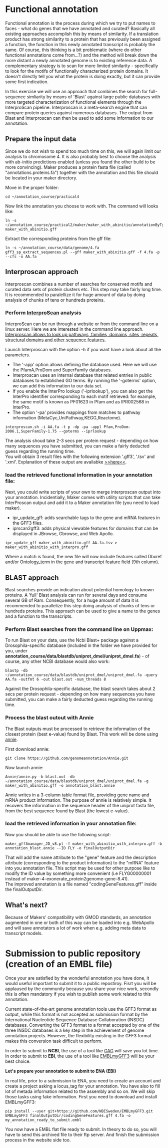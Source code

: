 # Functional annotation

Functional annotation is the process during which we try to put names to faces - what do genes that we have annotated and curated? Basically all existing approaches accomplish this by means of similarity. If a translation product has strong similarity to a protein that has previously been assigned a function, the function in this newly annotated transcript is probably the same. Of course, this thinking is a bit problematic (where do other functional annotations come from...?) and the method will break down the more distant a newly annotated genome is to existing reference data. A complementary strategy is to scan for more limited similarity - specifically to look for the motifs of functionally characterized protein domains. It doesn't directly tell you what the protein is doing exactly, but it can provide some first indication.

In this exercise we will use an approach that combines the search for full-sequence simliarity by means of 'Blast' against large public databases with more targeted characterization of functional elements through the InterproScan pipeline. Interproscan is a meta-search engine that can compare protein queries against numerous databases. The output from Blast and Interproscan can then be used to add some information to our annotation.

## Prepare the input data

Since we do not wish to spend too much time on this, we will again limit our analysis to chromosome 4. It is also probably best to choose the analysis with ab-initio predictions enabled (unless you found the other build to be more convincing). Maker produces a protein fasta file (called "annotations.proteins.fa") together with the annotation and this file should be located in your maker directory.

Move in the proper folder:  
```
cd ~/annotation_course/practical4 
```
Now link the annotation you choose to work with. The command will looks like:
```
ln -s ~/annotation_course/practical2/maker/maker_with_abinitio/annotationByType/maker.gff maker_with_abinitio.gff  
```
Extract the corresponding proteins from the gff file:
```
ln -s ~/annotation_course/data/genome/4.fa
gff3_sp_extract_sequences.pl --gff maker_with_abinitio.gff -f 4.fa -p --cfs -o AA.fa 
```
## Interproscan approach
 Interproscan combines a number of searches for conserved motifs and curated data sets of protein clusters etc. This step may take fairly long time. It is recommended to paralellize it for huge amount of data by doing analysis of chunks of tens or hundreds proteins.

### Perform [InterproScan](https://github.com/ebi-pf-team/interproscan/wiki) analysis
InterproScan can be run through a website or from the command line on a linux server. Here we are interested in the command line approach.
<u>Interproscan allows to look up pathways, families, domains, sites, repeats, structural domains and other sequence features.</u>  

Launch Interproscan with the option -h if you want have a look about all the parameters.

- The '-app' option allows defining the database used. Here we will use the PfamA,ProDom and SuperFamily databases.  
- Interproscan uses an internal database that related entries in public databases to established GO terms. By running the '-goterms' option, we can add this information to our data set.
- If you enable the InterPro lookup ('-iprlookup'), you can also get the InterPro identifier corresponding to each motif retrieved: for example, the same motif is known as PF01623 in Pfam and as IPR002568 in InterPro. 
- The option '-pa' provides mappings from matches to pathway information (MetaCyc,UniPathway,KEGG,Reactome).
``` 
interproscan.sh -i AA.fa -t p -dp -pa -appl Pfam,ProDom-2006.1,SuperFamily-1.75 --goterms --iprlookup
```
The analysis shoud take 2-3 secs per protein request - depending on how many sequences you have submitted, you can make a fairly deducted guess regarding the running time.  
You will obtain 3 result files with the following extension '.gff3', '.tsv' and '.xml'. Explanation of these output are availabke [>>here<<](https://github.com/ebi-pf-team/interproscan/wiki/OutputFormats).


### load the retrieved functional information in your annotation file:
Next, you could write scripts of your own to merge interproscan output into your annotation. Incidentially, Maker comes with utility scripts that can take InterProscan output and add it to a Maker annotation file (you need to load maker).  

- ipr\_update\_gff: adds searchable tags to the gene and mRNA features in the GFF3 files.  
- iprscan2gff3: adds physical viewable features for domains that can be displayed in JBrowse, Gbrowse, and Web Apollo.
```
ipr_update_gff maker_with_abinitio.gff AA.fa.tsv >  maker_with_abinitio_with_interpro.gff
```
Where a match is found, the new file will now include features called Dbxref and/or Ontology_term in the gene and transcript feature field (9th column).


## BLAST approach
Blast searches provide an indication about potential homology to known proteins.
A 'full' Blast analysis can run for several days and consume several GB of Ram. Consequently, for a huge amount of data it is recommended to parallelize this step doing analysis of chunks of tens or hundreds proteins. This approach can be used to give a name to the genes and a function to the transcripts.

### Perform Blast searches from the command line on Uppmax:

To run Blast on your data, use the Ncbi Blast+ package against a Drosophila-specific database (included in the folder we have provided for you, under **annotation\_course/data/blastdb/uniprot\_dmel/uniprot\_dmel.fa**) - of course, any other NCBI database would also work:
```
blastp -db ~/annotation_course/data/blastdb/uniprot_dmel/uniprot_dmel.fa -query AA.fa -outfmt 6 -out blast.out -num_threads 8
```
Against the Drosophila-specific database, the blast search takes about 2 secs per protein request - depending on how many sequences you have submitted, you can make a fairly deducted guess regarding the running time.

### Process the blast outout with Annie
The Blast outputs must be processed to retrieve the information of the closest protein (best e-value) found by Blast. This work will be done using [annie](https://github.com/genomeannotation/annie).  

First download annie:  
```
git clone https://github.com/genomeannotation/Annie.git 
```
Now launch annie: 
```
Annie/annie.py -b blast.out -db ~/annotation_course/data/blastdb/uniprot_dmel/uniprot_dmel.fa -g maker_with_abinitio.gff -o annotation_blast.annie
```

Annie writes in a 3-column table format file, providing gene name and mRNA product information. The purpose of annie is relatively simple. It recovers the information in the sequence header of the uniprot fasta file, from the best sequence found by Blast (the lowest e-value).

### load the retrieved information in your annotation file:  

Now you should be able to use the following script: 
```
maker_gff3manager_JD_v8.pl -f maker_with_abinitio_with_interpro.gff -b annotation_blast.annie --ID FLY -o finalOutputDir  
```
That will add the name attribute to the "gene" feature and the description attribute (corresponding to the product information) to the "mRNA" feature into you annotation file. This script may be used for other purpose like to modify the ID value by something more convenient (i.e FLYG00000001 instead of maker-4-exonerate_protein2genome-gene-8.41).  
The improved annotation is a file named "codingGeneFeatures.gff" inside the finalOutputDir.



## What's next?

Because of Makers' compatibility with GMOD standards, an annotation augmented in one or both of this way can be loaded into e.g. WebApollo and will save annotators a lot of work when e.g. adding meta data to transcript models.



# Submission to public repository (creation of an EMBL file)

Once your are satisfied by the wonderful annotation you have done, it would useful important to submit it to a public repostiroy. Fisrt you will be applaused by the community because you share your nice work, secondly this is often mandatory if you wish to publish some work related to this annotation.

Current state-of-the-art genome annotation tools use the GFF3 format as output, while this format is not accepted as submission format by the International Nucleotide Sequence Database Collaboration (INSDC) databases. Converting the GFF3 format to a format accepted by one of the three INSDC databases is a key step in the achievement of genome annotation projects. However, the flexibility existing in the GFF3 format makes this conversion task difficult to perform.

In order to submit to **NCBI**, the use of a tool like [GAG](https://genomeannotation.github.io/GAG/) will save you lot time.  
In order to submit to **EBI**, the use of a tool like [EMBLmyGFF3](https://github.com/NBISweden/EMBLmyGFF3) will be your best choice.

**Let's prepare your annotation to submit to ENA (EBI)**

In real life, prior to a submission to ENA, you need to create an account and create a project asking a locus_tag for your annotation. You have also to fill lot of metada information related to the assembly and so on. We will skip those tasks using fake information.
First you need to download and install EMBLmyGFF3:
```
pip install --user git+https://github.com/NBISweden/EMBLmyGFF3.git
EMBLmyGFF3 finalOutputDir/codingGeneFeatures.gff 4.fa -o my_annotation_ready_to_submit.embl
```

You now have a EMBL flat file ready to submit. In theory to do so, you will have to send this archived file to their ftp server. And finish the submission process in the website side too.
